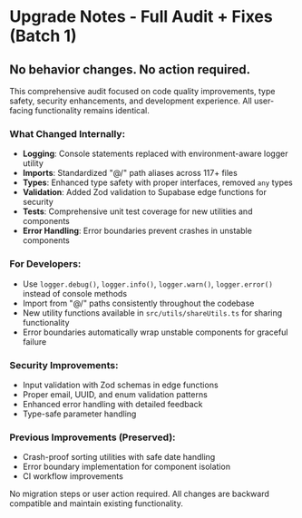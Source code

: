 # Upgrade Notes - Full Audit + Fixes (Batch 1)

## No behavior changes. No action required.

This comprehensive audit focused on code quality improvements, type safety, security enhancements, and development experience. All user-facing functionality remains identical.

### What Changed Internally:
- **Logging**: Console statements replaced with environment-aware logger utility
- **Imports**: Standardized "@/" path aliases across 117+ files  
- **Types**: Enhanced type safety with proper interfaces, removed `any` types
- **Validation**: Added Zod validation to Supabase edge functions for security
- **Tests**: Comprehensive unit test coverage for new utilities and components
- **Error Handling**: Error boundaries prevent crashes in unstable components

### For Developers:
- Use `logger.debug()`, `logger.info()`, `logger.warn()`, `logger.error()` instead of console methods
- Import from "@/" paths consistently throughout the codebase
- New utility functions available in `src/utils/shareUtils.ts` for sharing functionality
- Error boundaries automatically wrap unstable components for graceful failure

### Security Improvements:
- Input validation with Zod schemas in edge functions
- Proper email, UUID, and enum validation patterns
- Enhanced error handling with detailed feedback
- Type-safe parameter handling

### Previous Improvements (Preserved):
- Crash-proof sorting utilities with safe date handling
- Error boundary implementation for component isolation
- CI workflow improvements

No migration steps or user action required. All changes are backward compatible and maintain existing functionality.